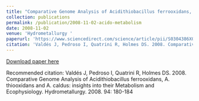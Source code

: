 ```yaml
---
title: "Comparative Genome Analysis of Acidithiobacillus ferrooxidans, A. thiooxidans and A. caldus: insights into their Metabolism and Ecophysiology. "
collection: publications
permalink: /publication/2008-11-02-acido-metabolism
date: 2008-11-02
venue: 'Hydrometallurgy '
paperurl: 'https://www.sciencedirect.com/science/article/pii/S0304386X08002120'
citation: 'Valdés J, Pedroso I, Quatrini R, Holmes DS. 2008. Comparative Genome Analysis of Acidithiobacillus ferrooxidans, A. thiooxidans and A. caldus: insights into their Metabolism and Ecophysiology. Hydrometallurgy. 2008. 94: 180-184 '
---
```


<a href='https://www.sciencedirect.com/science/article/pii/S0304386X08002120'>Download paper here</a>

Recommended citation: Valdés J, Pedroso I, Quatrini R, Holmes DS. 2008. Comparative Genome Analysis of Acidithiobacillus ferrooxidans, A. thiooxidans and A. caldus: insights into their Metabolism and Ecophysiology. Hydrometallurgy. 2008. 94: 180-184 
